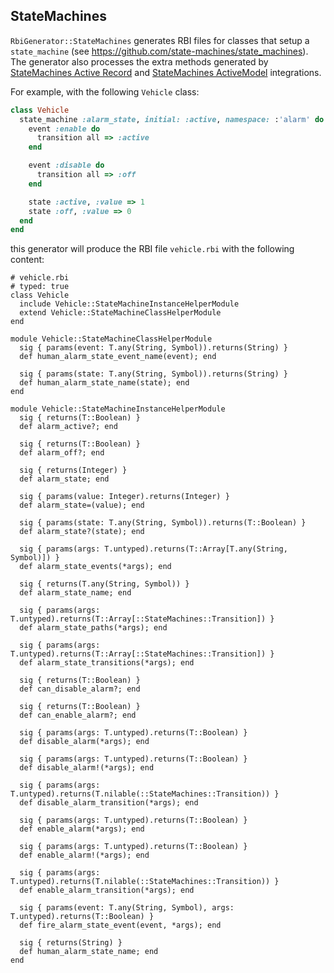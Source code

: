 ## StateMachines

`RbiGenerator::StateMachines` generates RBI files for classes that setup a `state_machine`
(see https://github.com/state-machines/state_machines). The generator also processes the extra
methods generated by [StateMachines Active Record](https://github.com/state-machines/state_machines-activerecord)
and [StateMachines ActiveModel](https://github.com/state-machines/state_machines-activemodel) integrations.

For example, with the following `Vehicle` class:

~~~rb
class Vehicle
  state_machine :alarm_state, initial: :active, namespace: :'alarm' do
    event :enable do
      transition all => :active
    end

    event :disable do
      transition all => :off
    end

    state :active, :value => 1
    state :off, :value => 0
  end
end
~~~

this generator will produce the RBI file `vehicle.rbi` with the following content:

~~~rbi
# vehicle.rbi
# typed: true
class Vehicle
  include Vehicle::StateMachineInstanceHelperModule
  extend Vehicle::StateMachineClassHelperModule
end

module Vehicle::StateMachineClassHelperModule
  sig { params(event: T.any(String, Symbol)).returns(String) }
  def human_alarm_state_event_name(event); end

  sig { params(state: T.any(String, Symbol)).returns(String) }
  def human_alarm_state_name(state); end
end

module Vehicle::StateMachineInstanceHelperModule
  sig { returns(T::Boolean) }
  def alarm_active?; end

  sig { returns(T::Boolean) }
  def alarm_off?; end

  sig { returns(Integer) }
  def alarm_state; end

  sig { params(value: Integer).returns(Integer) }
  def alarm_state=(value); end

  sig { params(state: T.any(String, Symbol)).returns(T::Boolean) }
  def alarm_state?(state); end

  sig { params(args: T.untyped).returns(T::Array[T.any(String, Symbol)]) }
  def alarm_state_events(*args); end

  sig { returns(T.any(String, Symbol)) }
  def alarm_state_name; end

  sig { params(args: T.untyped).returns(T::Array[::StateMachines::Transition]) }
  def alarm_state_paths(*args); end

  sig { params(args: T.untyped).returns(T::Array[::StateMachines::Transition]) }
  def alarm_state_transitions(*args); end

  sig { returns(T::Boolean) }
  def can_disable_alarm?; end

  sig { returns(T::Boolean) }
  def can_enable_alarm?; end

  sig { params(args: T.untyped).returns(T::Boolean) }
  def disable_alarm(*args); end

  sig { params(args: T.untyped).returns(T::Boolean) }
  def disable_alarm!(*args); end

  sig { params(args: T.untyped).returns(T.nilable(::StateMachines::Transition)) }
  def disable_alarm_transition(*args); end

  sig { params(args: T.untyped).returns(T::Boolean) }
  def enable_alarm(*args); end

  sig { params(args: T.untyped).returns(T::Boolean) }
  def enable_alarm!(*args); end

  sig { params(args: T.untyped).returns(T.nilable(::StateMachines::Transition)) }
  def enable_alarm_transition(*args); end

  sig { params(event: T.any(String, Symbol), args: T.untyped).returns(T::Boolean) }
  def fire_alarm_state_event(event, *args); end

  sig { returns(String) }
  def human_alarm_state_name; end
end
~~~
